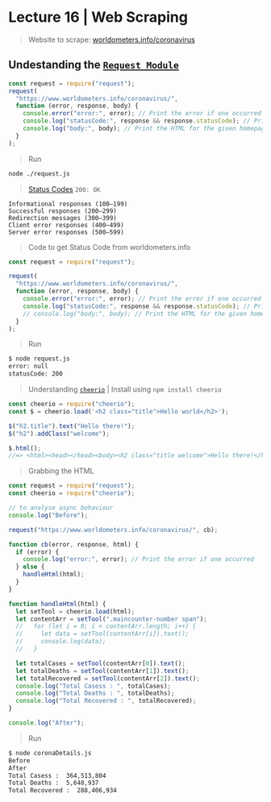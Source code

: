 # Lecture 16 | Web Scraping

> Website to scrape: [worldometers.info/coronavirus](https://www.worldometers.info/coronavirus/)

## Undestanding the [`Request Module`](https://www.npmjs.com/package/request)

```js
const request = require("request");
request(
  "https://www.worldometers.info/coronavirus/",
  function (error, response, body) {
    console.error("error:", error); // Print the error if one occurred
    console.log("statusCode:", response && response.statusCode); // Print the response status code if a response was received
    console.log("body:", body); // Print the HTML for the given homepage.
  }
);
```

> Run

```bash
node ./request.js
```

> [Status Codes](https://developer.mozilla.org/en-US/docs/Web/HTTP/Status) `200: OK`

```text
Informational responses (100–199)
Successful responses (200–299)
Redirection messages (300–399)
Client error responses (400–499)
Server error responses (500–599)
```

> Code to get Status Code from worldometers.info

```js
const request = require("request");

request(
  "https://www.worldometers.info/coronavirus/",
  function (error, response, body) {
    console.error("error:", error); // Print the error if one occurred
    console.log("statusCode:", response && response.statusCode); // Print the response status code if a response was received
    // console.log("body:", body); // Print the HTML for the given homepage.
  }
);
```

> Run

```bash
$ node request.js
error: null
statusCode: 200
```

> Understanding [`cheerio`](https://www.npmjs.com/package/cheerio) | Install using `npm install cheerio`

```js
const cheerio = require("cheerio");
const $ = cheerio.load('<h2 class="title">Hello world</h2>');

$("h2.title").text("Hello there!");
$("h2").addClass("welcome");

$.html();
//=> <html><head></head><body><h2 class="title welcome">Hello there!</h2></body></html>
```

> Grabbing the HTML

```js
const request = require("request");
const cheerio = require("cheerio");

// to analyse async behaviour
console.log("Before");

request("https://www.worldometers.info/coronavirus/", cb);

function cb(error, response, html) {
  if (error) {
    console.log("error:", error); // Print the error if one occurred
  } else {
    handleHtml(html);
  }
}

function handleHtml(html) {
  let setTool = cheerio.load(html);
  let contentArr = setTool(".maincounter-number span");
  //   for (let i = 0; i < contentArr.length; i++) {
  //     let data = setTool(contentArr[i]).text();
  //     console.log(data);
  //   }

  let totalCases = setTool(contentArr[0]).text();
  let totalDeaths = setTool(contentArr[1]).text();
  let totalRecovered = setTool(contentArr[2]).text();
  console.log("Total Casess : ", totalCases);
  console.log("Total Deaths : ", totalDeaths);
  console.log("Total Recovered : ", totalRecovered);
}

console.log("After");
```

> Run

```bash
$ node coronaDetails.js
Before
After
Total Casess :  364,513,804
Total Deaths :  5,648,937
Total Recovered :  288,406,934
```
